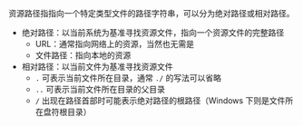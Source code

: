 资源路径指指向一个特定类型文件的路径字符串，可以分为绝对路径或相对路径。

- 绝对路径：以当前系统为基准寻找资源文件，指向一个资源文件的完整路径
	- URL：通常指向网络上的资源，当然也无需是
	- 文件路径：指向本地的资源
- 相对路径：以当前文件为基准寻找资源文件
	- `.` 可表示当前文件所在目录，通常 `./` 的写法可以省略
	- `..` 可表示当前文件所在目录的父目录
	- `/` 出现在路径首部时可能表示绝对路径的根路径（Windows 下则是文件所在盘符根目录）